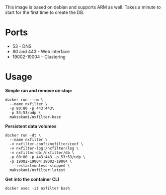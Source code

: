 
This image is based on debian and supports ARM as well.
Takes a minute to start for the first time to create the DB.

# Ports
- 53 - DNS
- 80 and 443 - Web interface
- 19002-19004 - Clustering 

# Usage  

**Simple run and remove on stop:**  
```
docker run --rm \
  --name nxfilter \
  -p 80:80 -p 443:443\
  -p 53:53/udp \
  maksokami/nxfilter-base
```  

**Persistent data volumes**  
```
docker run -dt \
  --name nxfilter \
  -v nxfilter-conf:/nxfilter/conf \
  -v nxfilter-log:/nxfilter/log \
  -v nxfilter-db:/nxfilter/db \
  -p 80:80 -p 443:443 -p 53:53/udp \
  -p 19002-19004:19002-19004 \
   --restart=unless-stopped \
  maksokami/nxfilter:latest
```

**Get into the container CLI**
```
docker exec -it nxfilter bash
```
